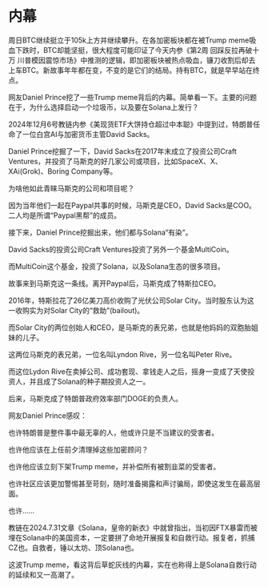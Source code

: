 # 内幕

周日BTC继续挺立于105k上方并继续攀升。在各加密板块都在被Trump meme吸血下跌时，BTC却能坚挺，很大程度可能印证了今天内参《第2周 回踩反拉再破十万 川普模因震惊市场》中推测的逻辑，即加密板块被热点吸血，镰刀收割后却去上车BTC。新故事年年都在变，不变的是它们的结局。持有BTC，就是早早站在终点。

网友Daniel Prince挖了一些Trump meme背后的内幕。简单看一下。主要的问题在于，为什么选择启动一个垃圾币，以及要在Solana上发行？

2024年12月6号教链内参《美现货ETF大饼持仓超过中本聪》中提到过，特朗普任命了一位白宫AI与加密货币主管David Sacks。

Daniel Prince挖掘了一下，David Sacks在2017年末成立了投资公司Craft Ventures，并投资了马斯克的好几家公司或项目，比如SpaceX、X、XAi(Grok)、Boring Company等。

为啥他如此青睐马斯克的公司和项目呢？

因为当年他们一起在Paypal共事的时候，马斯克是CEO，David Sacks是COO。二人均是所谓“Paypal黑帮”的成员。

接下来，Daniel Prince挖掘出来，他们都与Solana“有染”。

David Sacks的投资公司Craft Ventures投资了另外一个基金MultiCoin。

而MultiCoin这个基金，投资了Solana，以及Solana生态的很多项目。

故事来到马斯克这一条线。离开Paypal后，马斯克成了特斯拉CEO。

2016年，特斯拉花了26亿美刀高价收购了光伏公司Solar City。当时股东认为这一收购实为对Solar City的“救助”(bailout)。

而Solar City的两位创始人和CEO，是马斯克的表兄弟，也就是他妈妈的双胞胎姐妹的儿子。

这两位马斯克的表兄弟，一位名叫Lyndon Rive，另一位名叫Peter Rive。

而这位Lydon Rive在卖掉公司、成功套现、拿钱走人之后，摇身一变成了天使投资人，并且成了Solana的种子期投资人之一。

后来，马斯克成了特朗普政府效率部门DOGE的负责人。

网友Daniel Prince感叹：

也许特朗普是整件事中最无辜的人，他或许只是不当建议的受害者。

也许他应该在上任前夕清理掉这些加密顾问？

也许他应该立刻下架Trump meme，并补偿所有被割韭菜的受害者。

也许社区应该更加警惕甚至苛刻，随时准备揭露和声讨骗局，即使这发生在最高层面。

也许……

教链在2024.7.31文章《Solana，皇帝的新衣》中就曾指出，当初因FTX暴雷而被埋在Solana中的美国资本，一定要拼了命地开展报复和自救行动。报复者，抓捕CZ也。自救者，锤以太坊、顶Solana也。

这波Trump meme，看这背后草蛇灰线的内幕，实在也称得上是Solana自救行动的延续和又一高潮了。
